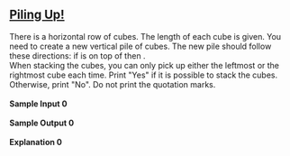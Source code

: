 ## **[Piling Up!](https://www.hackerrank.com/challenges/piling-up)** 
There is a horizontal row of cubes. The length of each cube is given. You need to create a new vertical pile of cubes. The new pile should follow these directions: if is on top of then .<br>When stacking the cubes, you can only pick up either the leftmost or the rightmost cube each time. Print "Yes" if it is possible to stack the cubes. Otherwise, print "No". Do not print the quotation marks.<br><br>**Sample Input 0**<br><br>**Sample Output 0**<br><br>**Explanation 0**<br><br>